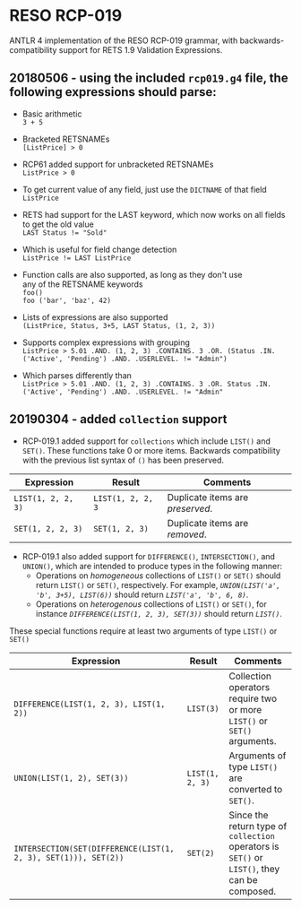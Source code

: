 # RESO RCP-019
ANTLR 4 implementation of the RESO RCP-019 grammar, with backwards-compatibility support for RETS 1.9 Validation Expressions.


## 20180506 - using the included `rcp019.g4` file, the following expressions should parse:

* Basic arithmetic  
`3 + 5`

* Bracketed RETSNAMEs  
`[ListPrice] > 0`

* RCP61 added support for unbracketed RETSNAMEs  
`ListPrice > 0`

* To get current value of any field, just use the `DICTNAME` of that field  
`ListPrice`

* RETS had support for the LAST keyword, which now works on all fields  
to get the old value  
`LAST Status != "Sold"`

* Which is useful for field change detection  
`ListPrice != LAST ListPrice`

* Function calls are also supported, as long as they don't use  
any of the RETSNAME keywords  
`foo()`  
`foo ('bar', 'baz', 42)`  

* Lists of expressions are also supported  
`(ListPrice, Status, 3+5, LAST Status, (1, 2, 3))`

* Supports complex expressions with grouping  
`ListPrice > 5.01 .AND. (1, 2, 3) .CONTAINS. 3
    .OR. (Status .IN. ('Active', 'Pending') .AND. .USERLEVEL. != "Admin")`

* Which parses differently than  
`ListPrice > 5.01 .AND. (1, 2, 3) .CONTAINS. 3
    .OR. Status .IN. ('Active', 'Pending') .AND. .USERLEVEL. != "Admin"`
    
    
## 20190304 - added `collection` support    
    
* RCP-019.1 added support for `collections` which include `LIST()` and `SET()`. 
These functions take 0 or more items. Backwards compatibility with the previous list syntax of `()` has been preserved.

| Expression  | Result |  Comments |
|---|---|---|
|`LIST(1, 2, 2, 3)`|`LIST(1, 2, 2, 3`| Duplicate items are _preserved_.|
|`SET(1, 2, 2, 3)`|`SET(1, 2, 3)`| Duplicate items are _removed_.|

  
* RCP-019.1 also added support for `DIFFERENCE()`, `INTERSECTION()`, and `UNION()`,
which are intended to produce types in the following manner:
  * Operations on _homogeneous_ collections of `LIST()` or `SET()` should 
    return `LIST()` or `SET()`, respectively. For example,
    _`UNION(LIST('a', 'b', 3+5), LIST(6))`_ should return _`LIST('a', 'b', 6, 8)`_.
  * Operations on _heterogenous_ collections of `LIST()` or `SET()`, for 
    instance _`DIFFERENCE(LIST(1, 2, 3), SET(3))`_ should return _`LIST()`_.      

These special functions require at least two arguments of type `LIST()` or `SET()`
   
 
 | Expression  | Result |  Comments |
 |---|---|---|
 |`DIFFERENCE(LIST(1, 2, 3), LIST(1, 2))`|`LIST(3)`|Collection operators require two or more `LIST()` or `SET()` arguments.|
 |`UNION(LIST(1, 2), SET(3))` |`LIST(1, 2, 3)`|Arguments of type `LIST()` are converted to `SET()`.   |
 |`INTERSECTION(SET(DIFFERENCE(LIST(1, 2, 3), SET(1))), SET(2))`|`SET(2)`|Since the return type of `collection` operators is `SET()` or `LIST()`, they can be composed.|
